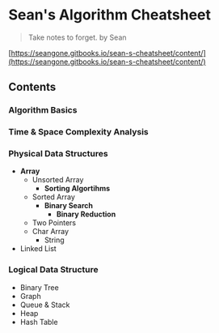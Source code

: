<extoc></extoc>

# Sean's Algorithm Cheatsheet

> Take notes to forget.
> by Sean

[https://seangone.gitbooks.io/sean-s-cheatsheet/content/](https://seangone.gitbooks.io/sean-s-cheatsheet/content/)

## Contents

### Algorithm Basics
### Time & Space Complexity Analysis
### Physical Data Structures

- **Array**
    - Unsorted Array
        - **Sorting Algortihms**
    - Sorted Array
        - **Binary Search**
            - **Binary Reduction**
    - Two Pointers
    - Char Array
        - String
- Linked List

### Logical Data Structure

- Binary Tree
- Graph
- Queue & Stack
- Heap
- Hash Table
